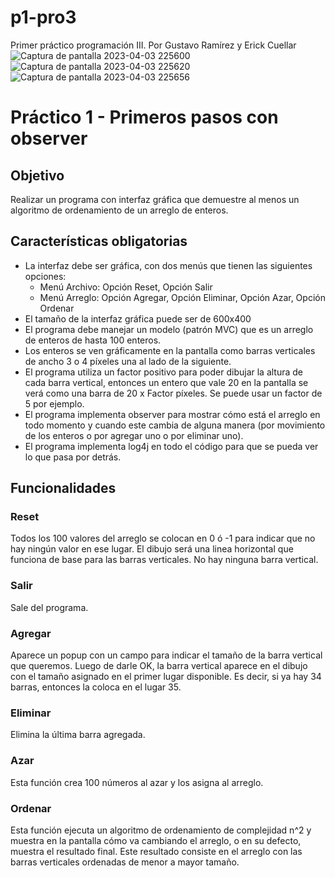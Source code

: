 # p1-pro3
Primer práctico programación III. Por Gustavo Ramírez y Erick Cuellar
![Captura de pantalla 2023-04-03 225600](https://user-images.githubusercontent.com/118782394/229675375-68810341-898b-41b8-8962-325f35835d1e.png)
![Captura de pantalla 2023-04-03 225620](https://user-images.githubusercontent.com/118782394/229675389-8474dc35-8968-40b4-8a01-032f6675507d.png)
![Captura de pantalla 2023-04-03 225656](https://user-images.githubusercontent.com/118782394/229675399-e67451ec-22c8-4b32-b5d8-06cfe8e807e4.png)

# Práctico 1 - Primeros pasos con observer

## Objetivo
Realizar un programa con interfaz gráfica que demuestre al menos un algoritmo
de ordenamiento de un arreglo de enteros.

## Características obligatorias

* La interfaz debe ser gráfica, con dos menús que tienen las siguientes opciones:
	* Menú Archivo: Opción Reset, Opción Salir
	* Menú Arreglo: Opción Agregar, Opción Eliminar, Opción Azar, Opción Ordenar
* El tamaño de la interfaz gráfica puede ser de 600x400
* El programa debe manejar un modelo (patrón MVC) que es un arreglo de enteros de
  hasta 100 enteros.
* Los enteros se ven gráficamente en la pantalla como barras verticales de ancho 3 o 4 píxeles
una al lado de la siguiente.
* El programa utiliza un factor positivo para poder dibujar la altura de cada barra vertical,
entonces un entero que vale 20 en la pantalla se verá como una barra de 20 x Factor píxeles. Se
puede usar un factor de 5 por ejemplo.
* El programa implementa observer para mostrar cómo está el arreglo en todo momento y
cuando este cambia de alguna manera (por movimiento de los enteros o por agregar uno o por
eliminar uno).
* El programa implementa log4j en todo el código para que se pueda ver lo que pasa por
detrás.

## Funcionalidades

### Reset
Todos los 100 valores del arreglo se colocan en 0 ó -1 para indicar que no hay ningún
valor en ese lugar. El dibujo será una linea horizontal que funciona de base para las
barras verticales. No hay ninguna barra vertical.

### Salir
Sale del programa.

### Agregar
Aparece un popup con un campo para indicar el tamaño de la barra vertical que queremos.
Luego de darle OK, la barra vertical aparece en el dibujo con el tamaño asignado en el 
primer lugar disponible. Es decir, si ya hay 34 barras, entonces la coloca en el lugar 35.

### Eliminar
Elimina la última barra agregada.

### Azar
Esta función crea 100 números al azar y los asigna al arreglo.

### Ordenar
Esta función ejecuta un algoritmo de ordenamiento de complejidad n^2 y muestra en la 
pantalla cómo va cambiando el arreglo, o en su defecto, muestra el resultado final.
Este resultado consiste en el arreglo con las barras verticales ordenadas de menor 
a mayor tamaño.
